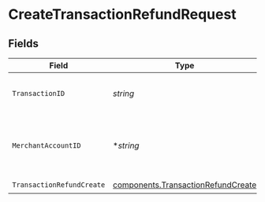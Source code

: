 # CreateTransactionRefundRequest


## Fields

| Field                                                                                    | Type                                                                                     | Required                                                                                 | Description                                                                              | Example                                                                                  |
| ---------------------------------------------------------------------------------------- | ---------------------------------------------------------------------------------------- | ---------------------------------------------------------------------------------------- | ---------------------------------------------------------------------------------------- | ---------------------------------------------------------------------------------------- |
| `TransactionID`                                                                          | *string*                                                                                 | :heavy_check_mark:                                                                       | The ID of the transaction                                                                | 7099948d-7286-47e4-aad8-b68f7eb44591                                                     |
| `MerchantAccountID`                                                                      | **string*                                                                                | :heavy_minus_sign:                                                                       | The ID of the merchant account to use for this request.                                  |                                                                                          |
| `TransactionRefundCreate`                                                                | [components.TransactionRefundCreate](../../models/components/transactionrefundcreate.md) | :heavy_check_mark:                                                                       | N/A                                                                                      |                                                                                          |